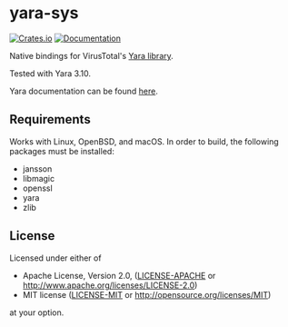# yara-sys

[![Crates.io](https://img.shields.io/crates/v/yara-sys.svg)](https://crates.io/crates/yara-sys)
[![Documentation](https://docs.rs/yara-sys/badge.svg)](https://docs.rs/yara-sys)

Native bindings for VirusTotal's [Yara library](https://github.com/VirusTotal/yara).

Tested with Yara 3.10.

Yara documentation can be found [here](https://yara.readthedocs.io/en/v3.10.0/index.html).

## Requirements

Works with Linux, OpenBSD, and macOS. In order to build, the following packages must be installed:
* jansson
* libmagic
* openssl
* yara
* zlib

## License

Licensed under either of

 * Apache License, Version 2.0, ([LICENSE-APACHE](LICENSE-APACHE) or http://www.apache.org/licenses/LICENSE-2.0)
 * MIT license ([LICENSE-MIT](LICENSE-MIT) or http://opensource.org/licenses/MIT)

at your option.
